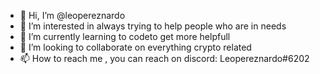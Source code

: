 - 👋 Hi, I’m @leopereznardo
- 👀 I’m interested in always trying to help people who are in needs
- 🌱 I’m currently learning to codeto get more helpfull
- 💞️ I’m looking to collaborate on everything crypto related
- 📫 How to reach me , you can reach on discord: Leopereznardo#6202

<!---
leopereznardo/leopereznardo is a ✨ special ✨ repository because its `README.md` (this file) appears on your GitHub profile.
You can click the Preview link to take a look at your changes.
--->
